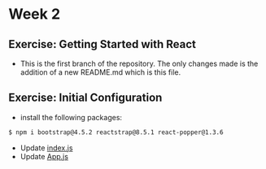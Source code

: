 # Week 2

## Exercise: Getting Started with React

- This is the first branch of the repository. The only changes made is the addition of a new README.md which is this file.

## Exercise: Initial Configuration

- install the following packages:
```bash
$ npm i bootstrap@4.5.2 reactstrap@8.5.1 react-popper@1.3.6
```
- Update [index.js](src/index.js)
- Update [App.js](src/App.js)